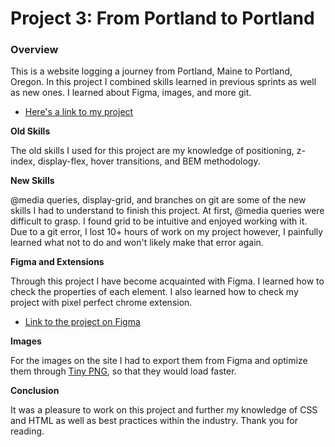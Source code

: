 # Project 3: From Portland to Portland

### Overview
This is a website logging a journey from Portland, Maine to Portland, Oregon.  In this project I combined skills learned in previous sprints as well as new ones.  I learned about Figma, images, and more git.   

* [Here's a link to my project](https://mellocay.github.io/web_project_3/)

**Old Skills**

The old skills I used for this project are my knowledge of positioning, z-index, display-flex, hover transitions, and BEM methodology.

**New Skills**

@media queries, display-grid, and branches on git are some of the new skills I had to understand to finish this project.  At first, @media queries were difficult to grasp.  I found grid to be intuitive and enjoyed working with it.  Due to a git error, I lost 10+ hours of work on my project however, I painfully learned what not to do and won't likely make that error again.  

**Figma and Extensions**

Through this project I have become acquainted with Figma.  I learned how to check the properties of each element.  I also learned how to check my project with pixel perfect chrome extension.  
* [Link to the project on Figma](https://www.figma.com/file/xM9rNsdK4iNcFJmDZho3Aw/Sprint-3%3A-From-Portland-to-Portland-%2F-desktop-%2B-mobile?node-id=500%3A0)

**Images**

For the images on the site I had to export them from Figma and optimize them through [Tiny PNG](https://tinypng.com/), so that they would load faster.  

**Conclusion**

It was a pleasure to work on this project and further my knowledge of CSS and HTML as well as best practices within the industry.  Thank you for reading.

